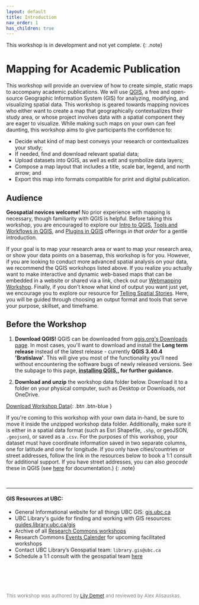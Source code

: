 ```yaml
---
layout: default
title: Introduction
nav_order: 1
has_children: true
---
```


This workshop is in development and not yet complete.
{: .note}

# Mapping for Academic Publication

This workshop will provide an overview of how to create simple, static maps to accompany academic publications. We will use [QGIS](https://qgis.org/), a free and open-source Geographic Information System (GIS) for analyzing, modifying, and visualizing spatial data. This workshop is geared towards mapping novices who either want to create a map that geographically contextualizes their study area, or whose project involves data with a spatial component they are eager to visualize. While making such maps on your own can feel daunting, this workshop aims to give participants the confidence to: 

- Decide what kind of map best conveys your research or contextualizes your study; 
- If needed, find and download relevant spatial data; 
- Upload datasets into QGIS, as well as edit and symbolize data layers;
- Compose a map layout that includes a title, scale bar, legend, and north arrow; and
- Export this map into formats compatible for print and digital publication.

<!-- The maps you will learn to create through this workshop are quite basic. For example, contextual location or basemap with simple data layer. (show examples below in side-by-side; maybe one with data points or polygon, one with satellite basemap?) If you are interested in more advanced spatial analysis, check out xyz workshops. For webmapping/making dynamic and interactive maps, check out webmapping workshop. If you are unsure the output you want, look through our Telling Spatial Stories workshop/resource base to get oriented.// project design guidance.  -->
 

## Audience

**Geospatial novices welcome!** No prior experience with mapping is necessary, though familiarity with QGIS is helpful. Before taking this workshop, you are encouraged to explore our  [Intro to QGIS](https://ubc-library-rc.github.io/gis-intro-qgis/), [Tools and Workflows in QGIS](https://ubc-library-rc.github.io/gis-tools-workflows/), and [Plugins in QGIS](https://ubc-library-rc.github.io/gis-plugins-qgis/) offerings *in that order* for a gentle introduction.  

If your goal is to map your research area or  want to map your research area, or show your data points on a basemap, this workshop is for you. However, if you are looking to conduct more advanced spatial analysis on your data, we recommend the QGIS workshops listed above. If you realize you actually want to make interactive and dynamic web-based maps that can be embedded in a website or shared via a link, check out our [Webmapping Workshop](https://ubc-library-rc.github.io/gis-intro-leaflet/).
Finally, if you don't know what kind of output you want just yet, we encourage you to explore our resource for [Telling Spatial Stories](https://ubc-library-rc.github.io/gis-spatial-stories/). Here, you will be guided through choosing an output format and tools that serve your purpose, skillset, and timeframe. 



## Before the Workshop

1.  **Download QGIS!** QGIS can be downloaded from [qgis.org's Downloads page](https://qgis.org/en/site/forusers/download.html). In most cases, you'll want to download and install the **Long term release** instead of the latest release - currently **QGIS 3.40.4 'Bratislava'**. This will give you most of the functionality you'll need without encountering the software bugs of newly released versions. See the subpage to this page, **[installing QGIS,](./installing-qgis.md), for further guidance.**


2.   **Download and unzip** the workshop data folder below. Download it to a folder on your physical computer, such as Desktop or Downloads, *not* OneDrive.

[Download Workshop Data](reference-mapping-workshop.zip){: .btn .btn-blue }


If you're coming to this workshop with your own data in-hand, be sure to move it inside the unzipped workshop data folder. Additionally, make sure it is either in a spatial data format (such as Esri Shapefile, `.shp`, or geoJSON, `.geojson`), or saved as a `.csv`. For the purposes of this workshop, your dataset must have coordinate information saved in two separate columns, one for latitude and one for longitude. If you only have cities/countries or street addresses, follow the link in the resources below to book a 1:1 consult for additional support. If you have street addresses, you can also *geocode* these in QGIS (see [here](https://ubc-library-rc.github.io/gis-plugins-qgis/content/geocoding.html) for documentation.)
{: .note}
      

<br>


--- 

#### GIS Resources at UBC:
- General Informational website for all things UBC GIS: [gis.ubc.ca](http://gis.ubc.ca/)
- UBC Library's guide for finding and working with GIS resources: [guides.library.ubc.ca/gis](http://guides.library.ubc.ca/gis)
- Archive of all [Research Commons workshops](https://ubc-library-rc.github.io/)
- Research Commons [Events Calender](https://researchcommons.library.ubc.ca/workshops/) for upcoming facilitated workshops
- Contact UBC Library’s Geospatial team: `library.gis@ubc.ca`
- Schedule a 1:1 consult with the geospatial team [here](https://libcal.library.ubc.ca/appointments/research_commons#s-lc-public-pt)


<p style="margin-top:90px"></p>
<p style="color:grey; font-size:13px">This workshop was authored by <a href="https://geog.ubc.ca/profile/lily-crandall-oral/" target="_blank">Lily Demet</a> and reviewed by Alex Alisauskas.</p>